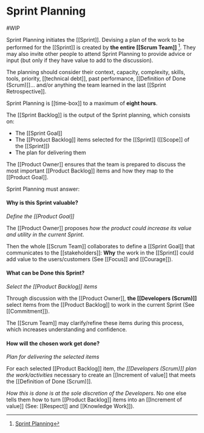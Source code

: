 # Sprint Planning
#WIP 

Sprint Planning initiates the [[Sprint]]. Devising a plan of the work to be performed for the [[Sprint]] is created by **the entire [[Scrum Team]]** [^1]. They may also invite other people to attend Sprint Planning to provide advice or input (but only if they have value to add to the discussion).

The planning should consider their context, capacity, complexity, skills, tools, priority, [[technical debt]], past performance, [[Definition of Done (Scrum)]]... and/or anything the team learned in the last [[Sprint Retrospective]].

Sprint Planning is [[time-box]] to a maximum of **eight hours**.

The [[Sprint Backlog]] is the output of the Sprint planning, which consists on:
- The [[Sprint Goal]]
- The [[Product Backlog]] items selected for the [[Sprint]] ([[Scope]] of the [[Sprint]])
- The plan for delivering them

The [[Product Owner]] ensures that the team is prepared to discuss the most important [[Product Backlog]] items and how they map to the [[Product Goal]].

Sprint Planning must answer:

#### Why is this Sprint valuable?

_Define the [[Product Goal]]_

The [[Product Owner]] proposes _how the product could increase its value and utility in the current Sprint_. 

Then the whole [[Scrum Team]] collaborates to define a [[Sprint Goal]] that communicates to the [[stakeholders]]: **Why** the work in the [[Sprint]] could add value to the users/customers (See [[Focus]] and [[Courage]]).

#### What can be Done this Sprint?
_Select the [[Product Backlog]] items_

Through discussion with the [[Product Owner]], **the [[Developers (Scrum)]]** select items from the [[Product Backlog]] to work in the current Sprint (See [[Commitment]]).

The [[Scrum Team]] may clarify/refine these items during this process, which increases understanding and confidence.

#### How will the chosen work get done?
_Plan for delivering the selected items_

For each selected [[Product Backlog]] item, _the [[Developers (Scrum)]] plan the work/activities_ necessary to create an [[Increment of value]] that meets the [[Definition of Done (Scrum)]]. 

_How this is done is at the sole discretion of the Developers_. No one else tells them how to turn [[Product Backlog]] items into an [[Increment of value]] (See: [[Respect]] and [[Knowledge Work]]).

[^1]: [Sprint Planning](https://scrumguides.org/scrum-guide.html#sprint-planning)